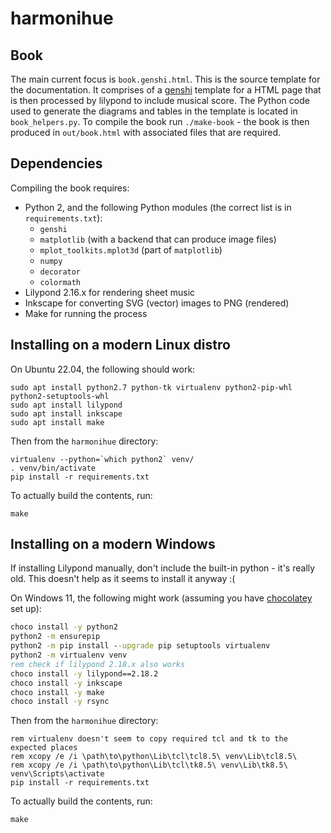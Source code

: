 harmonihue
==========

Book
----

The main current focus is `book.genshi.html`. This is the source template for the documentation. It comprises of a [genshi](https://genshi.edgewall.org/) template for a HTML page that is then processed by lilypond to include musical score. The Python code used to generate the diagrams and tables in the template is located in `book_helpers.py`. To compile the book run `./make-book` - the book is then produced in `out/book.html` with associated files that are required.

Dependencies
------------

Compiling the book requires:
* Python 2, and the following Python modules (the correct list is in `requirements.txt`):
  - `genshi`
  - `matplotlib` (with a backend that can produce image files)
  - `mplot_toolkits.mplot3d` (part of `matplotlib`)
  - `numpy`
  - `decorator`
  - `colormath`
* Lilypond 2.16.x for rendering sheet music
* Inkscape for converting SVG (vector) images to PNG (rendered)
* Make for running the process

Installing on a modern Linux distro
-----------------------------------

On Ubuntu 22.04, the following should work:
```
sudo apt install python2.7 python-tk virtualenv python2-pip-whl python2-setuptools-whl
sudo apt install lilypond
sudo apt install inkscape
sudo apt install make
```

Then from the `harmonihue` directory:
```
virtualenv --python=`which python2` venv/
. venv/bin/activate
pip install -r requirements.txt
```

To actually build the contents, run:
```
make
```

Installing on a modern Windows
------------------------------

If installing Lilypond manually, don't include the built-in python - it's really old.
This doesn't help as it seems to install it anyway :(

On Windows 11, the following might work (assuming you have [chocolatey](https://chocolatey.org/) set up):
```bat
choco install -y python2
python2 -m ensurepip
python2 -m pip install --upgrade pip setuptools virtualenv
python2 -m virtualenv venv
rem check if lilypond 2.18.x also works
choco install -y lilypond==2.18.2
choco install -y inkscape
choco install -y make
choco install -y rsync
```

Then from the `harmonihue` directory:
```
rem virtualenv doesn't seem to copy required tcl and tk to the expected places
rem xcopy /e /i \path\to\python\Lib\tcl\tcl8.5\ venv\Lib\tcl8.5\
rem xcopy /e /i \path\to\python\Lib\tcl\tk8.5\ venv\Lib\tk8.5\
venv\Scripts\activate
pip install -r requirements.txt
```

To actually build the contents, run:
```
make
```
